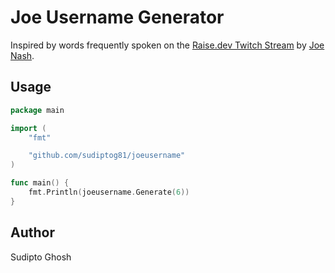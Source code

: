 # Joe Username Generator

Inspired by words frequently spoken on the [Raise.dev Twitch Stream](https://twitch.tv/raisedevs) by [Joe Nash](https://github.com/joenash).

## Usage

```go
package main

import (
    "fmt"

    "github.com/sudiptog81/joeusername"
)

func main() {
    fmt.Println(joeusername.Generate(6))
}
```

## Author

Sudipto Ghosh
